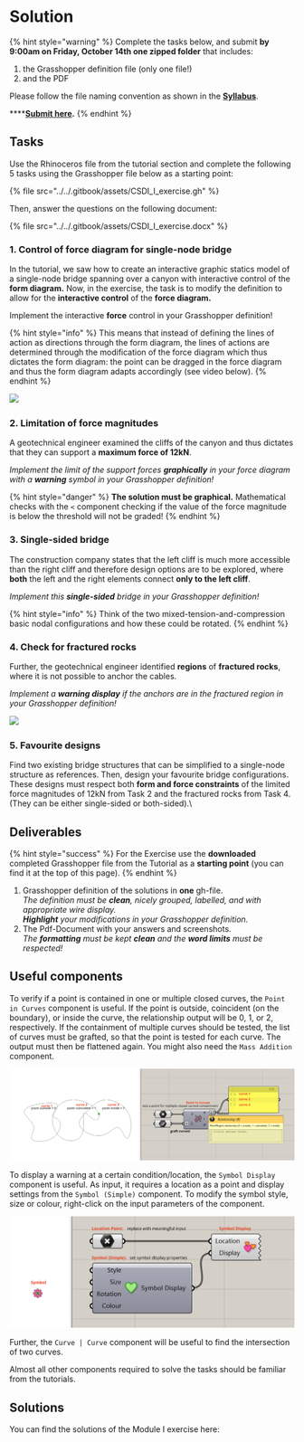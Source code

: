 # Solution

{% hint style="warning" %}
Complete the tasks below, and submit **by 9:00am on Friday, October 14th one zipped folder** that includes:

1. the Grasshopper definition file (only one file!)
2. and the PDF

Please follow the file naming convention as shown in the [**Syllabus**](../../syllabus.md#submissions).

****[**Submit here**](https://polybox.ethz.ch/index.php/s/BA60XLsuQJdpWuj)**.**
{% endhint %}

## Tasks

Use the Rhinoceros file from the tutorial section and complete the following 5 tasks using the Grasshopper file below as a starting point:

{% file src="../../.gitbook/assets/CSDI_I_exercise.gh" %}

Then, answer the questions on the following document:

{% file src="../../.gitbook/assets/CSDI_I_exercise.docx" %}

### 1. Control of force diagram for single-node bridge

In the tutorial, we saw how to create an interactive graphic statics model of a single-node bridge spanning over a canyon with interactive control of the **form diagram.** Now, in the exercise, the task is to modify the definition to allow for the **interactive control** of the **force diagram.**

Implement the interactive **force** control in your Grasshopper definition!

{% hint style="info" %}
This means that instead of defining the lines of action as directions through the form diagram, the lines of actions are determined through the modification of the force diagram which thus dictates the form diagram: the point can be dragged in the force diagram and thus the form diagram adapts accordingly (see video below).
{% endhint %}

![](../../.gitbook/assets/aim\_exercise\_1\_fast4.gif)

### 2. Limitation of force magnitudes

A geotechnical engineer examined the cliffs of the canyon and thus dictates that they can support a **maximum force of 12kN**.

_Implement the limit of the support forces **graphically** in your force diagram with a **warning** symbol in your Grasshopper definition!_

{% hint style="danger" %}
**The solution must be graphical.** Mathematical checks with the `<` component checking if the value of the force magnitude is below the threshold will not be graded!
{% endhint %}

### 3. Single-sided bridge

The construction company states that the left cliff is much more accessible than the right cliff and therefore design options are to be explored, where **both** the left and the right elements connect **only to the left cliff**.‌

_Implement this **single-sided** bridge in your Grasshopper definition!_

{% hint style="info" %}
Think of the two mixed-tension-and-compression basic nodal configurations and how these could be rotated.
{% endhint %}

### 4. Check for fractured rocks

Further, the geotechnical engineer identified **regions** of **fractured rocks**, where it is not possible to anchor the cables.&#x20;

_Implement a **warning display** if the anchors are in the fractured region in your Grasshopper definition!_

![](../../.gitbook/assets/aim\_exercise\_2\_fast4.gif)

### 5. Favourite designs

Find two existing bridge structures that can be simplified to a single-node structure as references. Then, design your favourite bridge configurations. These designs must respect both **form and force constraints** of the limited force magnitudes of 12kN from Task 2 and the fractured rocks from Task 4. (They can be either single-sided or both-sided).\\

## Deliverables

{% hint style="success" %}
For the Exercise use the **downloaded** completed Grasshopper file from the Tutorial as a **starting point** (you can find it at the top of this page).
{% endhint %}

1. Grasshopper definition of the solutions in **one** gh-file.\
   _The definition must be **clean**, nicely grouped, labelled, and with appropriate wire display._\
   _**Highlight** your modifications in your Grasshopper definition._
2. The Pdf-Document with your answers and screenshots.\
   _The **formatting** must be kept **clean** and the **word limits** must be respected!_

## Useful components

To verify if a point is contained in one or multiple closed curves, the `Point in Curves` component is useful. If the point is outside, coincident (on the boundary), or inside the curve, the relationship output will be 0, 1, or 2, respectively. If the containment of multiple curves should be tested, the list of curves must be grafted, so that the point is tested for each curve. The output must then be flattened again. You might also need the `Mass Addition` component.

![](<../../.gitbook/assets/image (48).png>)

To display a warning at a certain condition/location, the `Symbol Display` component is useful. As input, it requires a location as a point and display settings from the `Symbol (Simple)` component. To modify the symbol style, size or colour, right-click on the input parameters of the component.

![](<../../.gitbook/assets/image (169).png>)

Further, the `Curve | Curve` component will be useful to find the intersection of two curves.

Almost all other components required to solve the tasks should be familiar from the tutorials.

## Solutions

You can find the solutions of the Module I exercise here:&#x20;

